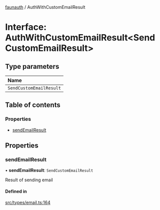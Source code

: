 [faunauth](../index.md) / AuthWithCustomEmailResult

# Interface: AuthWithCustomEmailResult<SendCustomEmailResult\>

## Type parameters

| Name |
| :------ |
| `SendCustomEmailResult` |

## Table of contents

### Properties

- [sendEmailResult](AuthWithCustomEmailResult.md#sendemailresult)

## Properties

### sendEmailResult

• **sendEmailResult**: `SendCustomEmailResult`

Result of sending email

#### Defined in

[src/types/email.ts:164](https://github.com/alexnitta/faunauth/blob/6a0971c/src/types/email.ts#L164)
